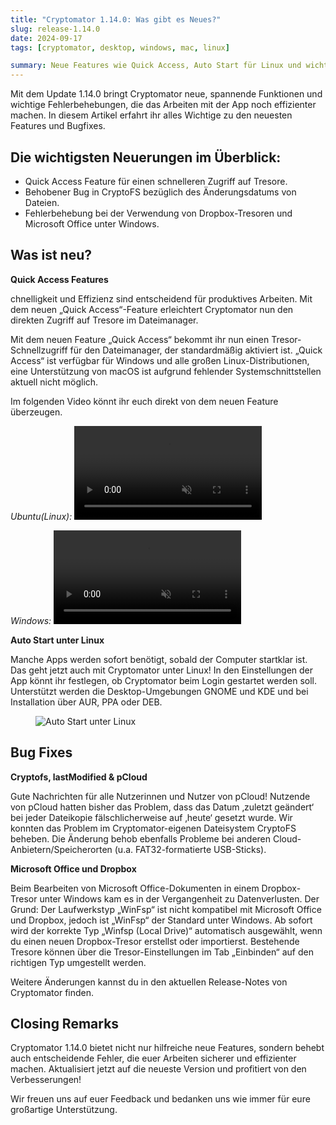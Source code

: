 ```yaml
---
title: "Cryptomator 1.14.0: Was gibt es Neues?"
slug: release-1.14.0
date: 2024-09-17
tags: [cryptomator, desktop, windows, mac, linux]

summary: Neue Features wie Quick Access, Auto Start für Linux und wichtige Fehlerbehebungen für CryptoFS! Jetzt aktualisieren!
---
```

Mit dem Update 1.14.0 bringt Cryptomator neue, spannende Funktionen und wichtige Fehlerbehebungen, die das Arbeiten mit der App noch effizienter machen. In diesem Artikel erfahrt ihr alles Wichtige zu den neuesten Features und Bugfixes.

## Die wichtigsten Neuerungen im Überblick:

- Quick Access Feature für einen schnelleren Zugriff auf Tresore.
- Behobener Bug in CryptoFS bezüglich des Änderungsdatums von Dateien.
- Fehlerbehebung bei der Verwendung von Dropbox-Tresoren und Microsoft Office unter Windows.

## Was ist neu?

**Quick Access Features**

chnelligkeit und Effizienz sind entscheidend für produktives Arbeiten. Mit dem neuen „Quick Access“-Feature erleichtert Cryptomator nun den direkten Zugriff auf Tresore im Dateimanager.

Mit dem neuen Feature „Quick Access“ bekommt ihr nun einen Tresor-Schnellzugriff für den Dateimanager, der standardmäßig aktiviert ist. „Quick Access“ ist verfügbar für Windows und alle großen Linux-Distributionen, eine Unterstützung von macOS ist aufgrund fehlender Systemschnittstellen aktuell nicht möglich. 

Im folgenden Video könnt ihr euch direkt von dem neuen Feature überzeugen.

*Ubuntu(Linux):*
<video class="rounded-sm" autoplay loop muted playsinline>
  <source src="https://static.cryptomator.org/blog/quickaccess-ubuntu.mp4" type="video/mp4">
  Your browser does not support the video tag.
</video>

*Windows:*
<video class="rounded-sm" autoplay loop muted playsinline>
  <source src="https://static.cryptomator.org/blog/quickaccess-windows.mp4" type="video/mp4">
  Your browser does not support the video tag.
</video>

**Auto Start unter Linux**

Manche Apps werden sofort benötigt, sobald der Computer startklar ist. Das geht jetzt auch mit Cryptomator unter Linux! In den Einstellungen der App könnt ihr festlegen, ob Cryptomator beim Login gestartet werden soll. Unterstützt werden die Desktop-Umgebungen GNOME und KDE und bei Installation über AUR, PPA oder DEB.

<figure class="text-center">
  <img class="inline-block rounded-sm" src="/img/blog/auto-start.png" srcset="/img/blog/auto-start.png 1x, /img/blog/auto-start@2x.png 2x" alt="Auto Start unter Linux" />
</figure>

## Bug Fixes

**Cryptofs, lastModified & pCloud**

Gute Nachrichten für alle Nutzerinnen und Nutzer von pCloud! Nutzende von pCloud hatten bisher das Problem, dass das Datum ‚zuletzt geändert‘ bei jeder Dateikopie fälschlicherweise auf ‚heute‘ gesetzt wurde. Wir konnten das Problem im Cryptomator-eigenen Dateisystem CryptoFS beheben. Die Änderung behob ebenfalls Probleme bei anderen Cloud-Anbietern/Speicherorten (u.a. FAT32-formatierte USB-Sticks).

**Microsoft Office und Dropbox**

Beim Bearbeiten von Microsoft Office-Dokumenten in einem Dropbox-Tresor unter Windows kam es in der Vergangenheit zu Datenverlusten. Der Grund: Der Laufwerkstyp „WinFsp“ ist nicht kompatibel mit Microsoft Office und Dropbox, jedoch ist „WinFsp“ der Standard unter Windows. 
Ab sofort wird der korrekte Typ „Winfsp (Local Drive)“ automatisch ausgewählt, wenn du einen neuen Dropbox-Tresor erstellst oder importierst. Bestehende Tresore können über die Tresor-Einstellungen im Tab „Einbinden“ auf den richtigen Typ umgestellt werden.

Weitere Änderungen kannst du in den aktuellen Release-Notes von Cryptomator finden.

## Closing Remarks

Cryptomator 1.14.0 bietet nicht nur hilfreiche neue Features, sondern behebt auch entscheidende Fehler, die euer Arbeiten sicherer und effizienter machen. Aktualisiert jetzt auf die neueste Version und profitiert von den Verbesserungen! 

Wir freuen uns auf euer Feedback und bedanken uns wie immer für eure großartige Unterstützung.